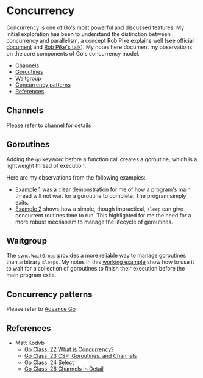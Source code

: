 # Concurrency

Concurrency is one of Go's most powerful and discussed features. My initial exploration has been to understand the distinction between concurrency and parallelism, a concept Rob Pike explains well (see official [document](https://www.golang-book.com/books/intro/10) and [Rob Pike's talk](https://go.dev/blog/waza-talk)). My notes here document my observations on the core components of Go's concurrency model.

* [Channels](#channels)
* [Goroutines](#goroutines)
* [Waitgroup](#waitgroup)
* [Concurrency patterns](#concurrency-patterns)
* [References](#references)

## Channels

Please refer to [channel](./channel/doc.md) for details

## Goroutines

Adding the `go` keyword before a function call creates a goroutine, which is a lightweight thread of execution.

Here are my observations from the following examples:

* [Example 1](./goroutine/ex1/main.go) was a clear demonstration for me of how a program's main thread will not wait for a goroutine to complete. The program simply exits.
* [Example 2](./goroutine/ex2/main.go) shows how a simple, though impractical, `sleep` can give concurrent routines time to run. This highlighted for me the need for a more robust mechanism to manage the lifecycle of goroutines.

## Waitgroup

The `sync.WaitGroup` provides a more reliable way to manage goroutines than arbitrary `sleeps`. My notes in this [working example](./waitgroup/main.go) show how to use it to wait for a collection of goroutines to finish their execution before the main program exits.

## Concurrency patterns

Please refer to [Advance Go](https://github.com/paulwizviz/advanced-go.git)

## References

* Matt Kodvb
  * [Go Class: 22 What is Concurrency?](https://www.youtube.com/watch?v=A3R-4ZYBqvE&list=PLoILbKo9rG3skRCj37Kn5Zj803hhiuRK6)
  * [Go Class: 23 CSP, Goroutines, and Channels](https://www.youtube.com/watch?v=zJd7Dvg3XCk&list=PLoILbKo9rG3skRCj37Kn5Zj803hhiuRK6)
  * [Go Class: 24 Select](https://www.youtube.com/watch?v=tG7gII0Ax0Q&list=PLoILbKo9rG3skRCj37Kn5Zj803hhiuRK6)
  * [Go Class: 26 Channels in Detail](https://www.youtube.com/watch?v=fCkxKGd6CVQ&list=PLoILbKo9rG3skRCj37Kn5Zj803hhiuRK6)